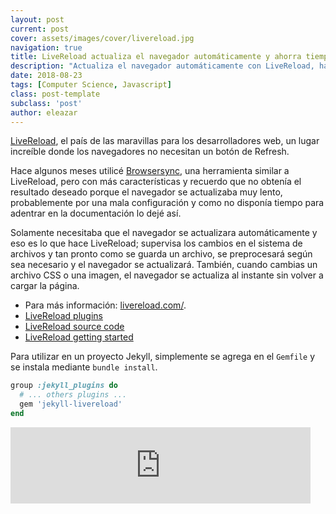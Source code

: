 ```yaml
---
layout: post
current: post
cover: assets/images/cover/livereload.jpg
navigation: true
title: LiveReload actualiza el navegador automáticamente y ahorra tiempo
description: "Actualiza el navegador automáticamente con LiveReload, haz cambios en tus archivos y deja de dar refresh al navegador"
date: 2018-08-23
tags: [Computer Science, Javascript]
class: post-template
subclass: 'post'
author: eleazar
---
```


[LiveReload](http://livereload.com/), el país de las maravillas para los desarrolladores web, un lugar increíble donde los navegadores no necesitan un botón de Refresh.

Hace algunos meses utilicé [Browsersync](https://browsersync.io/), una herramienta similar a LiveReload, pero con más características y recuerdo que no obtenía el resultado deseado porque el navegador se actualizaba muy lento, probablemente por una mala configuración y como no disponía tiempo para adentrar en la documentación lo dejé así.

Solamente necesitaba que el navegador se actualizara automáticamente y eso es lo que hace LiveReload; supervisa los cambios en el sistema de archivos y tan pronto como se guarda un archivo, se preprocesará según sea necesario y el navegador se actualizará. También, cuando cambias un archivo CSS o una imagen, el navegador se actualiza al instante sin volver a cargar la página.

- Para más información: [livereload.com/](http://livereload.com/#compilers).
- [LiveReload plugins](https://github.com/livereload/livereload-plugins)
- [LiveReload source code](https://github.com/livereload/LiveReload)
- [LiveReload getting started](http://livereload.com/#getting-started)

Para utilizar en un proyecto Jekyll, simplemente se agrega en el `Gemfile` y se instala mediante `bundle install`.

```ruby
group :jekyll_plugins do
  # ... others plugins ...
  gem 'jekyll-livereload'
end
```

<iframe src="https://giphy.com/embed/1BG0hiW7taCxS6tCEX" width="480" height="122" frameBorder="0" class="giphy-embed" allowFullScreen></iframe><p><a href="https://giphy.com/gifs/1BG0hiW7taCxS6tCEX"></a></p>

